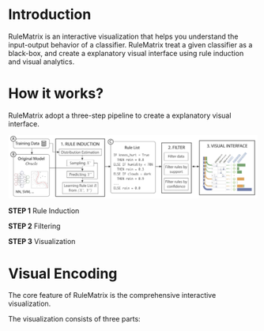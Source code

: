 # Introduction

RuleMatrix is an interactive visualization that helps you understand the input-output behavior of a classifier. RuleMatrix treat a given classifier as a black-box, and create a explanatory visual interface using rule induction and visual analytics.

# How it works?

RuleMatrix adopt a three-step pipeline to create a explanatory visual interface.

![Pipeline](figures/pipeline.jpg)

**STEP 1** Rule Induction


**STEP 2** Filtering


**STEP 3** Visualization


# Visual Encoding

The core feature of RuleMatrix is the comprehensive interactive visualization.

The visualization consists of three parts: 

